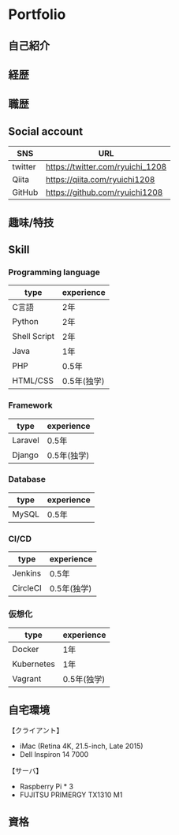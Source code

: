 # Portfolio

## 自己紹介

## 経歴

## 職歴

## Social account

|SNS|URL|
----|---- 
|twitter|https://twitter.com/ryuichi_1208|
|Qiita|https://qiita.com/ryuichi1208|
|GitHub|https://github.com/ryuichi1208|

## 趣味/特技

## Skill

### Programming language

| type | experience |
----|---- 
| C言語  | 2年 |
| Python | 2年 |
| Shell Script | 2年|
| Java   | 1年|
| PHP    | 0.5年|
| HTML/CSS | 0.5年(独学)|

### Framework

| type | experience |
----|---- 
| Laravel | 0.5年 |
| Django  | 0.5年(独学) |

### Database

| type | experience |
----|---- 
| MySQL | 0.5年 |

### CI/CD

| type | experience |
----|---- 
| Jenkins   | 0.5年       |
| CircleCI  | 0.5年(独学) |

### 仮想化

| type | experience |
----|---- 
| Docker     | 1年       |
| Kubernetes | 1年       |
| Vagrant    | 0.5年(独学)|

## 自宅環境
【クライアント】
* iMac (Retina 4K, 21.5-inch, Late 2015)
* Dell Inspiron 14 7000

【サーバ】
* Raspberry Pi * 3
* FUJITSU PRIMERGY TX1310 M1

## 資格
